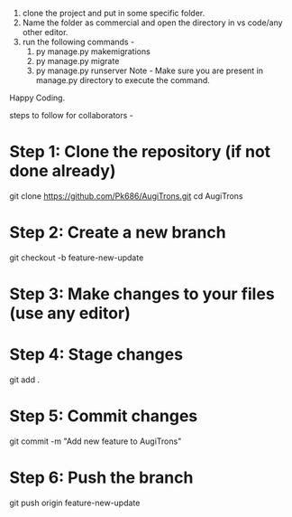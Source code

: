 1. clone the project and put in some specific folder.
2. Name the folder as commercial and open the directory in vs code/any other editor.
3. run the following commands -
   1. py manage.py makemigrations
   2. py manage.py migrate
   3. py manage.py runserver
Note - Make sure you are present in manage.py directory to execute the command.

Happy Coding.

steps to follow for collaborators - 
# Step 1: Clone the repository (if not done already)
git clone https://github.com/Pk686/AugiTrons.git
cd AugiTrons

# Step 2: Create a new branch
git checkout -b feature-new-update

# Step 3: Make changes to your files (use any editor)

# Step 4: Stage changes
git add .

# Step 5: Commit changes
git commit -m "Add new feature to AugiTrons"

# Step 6: Push the branch
git push origin feature-new-update
